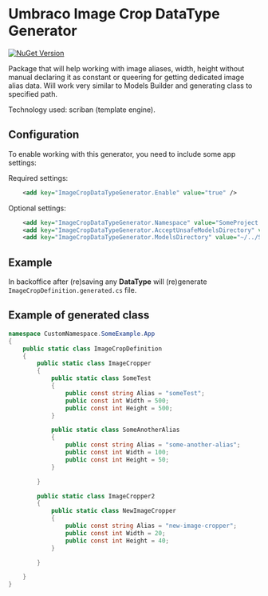 # Umbraco Image Crop DataType Generator #

[![NuGet Version](https://img.shields.io/nuget/v/ImageCropDataTypeGenerator.Umbraco)](https://www.nuget.org/packages/ImageCropDataTypeGenerator.Umbraco/)

Package that will help working with image aliases, width, height without manual declaring it as constant or queering for getting dedicated image alias data. Will work very similar to Models Builder and generating class to specified path.

Technology used: scriban (template engine).

## Configuration

To enable working with this generator, you need to include some app settings:

Required settings:
```xml
    <add key="ImageCropDataTypeGenerator.Enable" value="true" />
```

Optional settings:
```xml
    <add key="ImageCropDataTypeGenerator.Namespace" value="SomeProject.Core.Models.Generated" />
    <add key="ImageCropDataTypeGenerator.AcceptUnsafeModelsDirectory" value="true" />
    <add key="ImageCropDataTypeGenerator.ModelsDirectory" value="~/../SomeProject.Core/Models/Generated" />
```

## Example

In backoffice after (re)saving any **DataType** will (re)generate `ImageCropDefinition.generated.cs` file.

## Example of generated class

``` csharp
namespace CustomNamespace.SomeExample.App
{
    public static class ImageCropDefinition
    {
        public static class ImageCropper
        {
            public static class SomeTest
            {
                public const string Alias = "someTest";
                public const int Width = 500;
                public const int Height = 500;
            }

            public static class SomeAnotherAlias
            {
                public const string Alias = "some-another-alias";
                public const int Width = 100;
                public const int Height = 50;
            }

        }

        public static class ImageCropper2
        {
            public static class NewImageCropper
            {
                public const string Alias = "new-image-cropper";
                public const int Width = 20;
                public const int Height = 40;
            }

        }

    }
}
```
